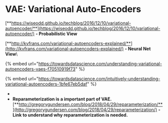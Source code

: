 # VAE: Variational Auto-Encoders

[**https://wiseodd.github.io/techblog/2016/12/10/variational-autoencoder/**](https://wiseodd.github.io/techblog/2016/12/10/variational-autoencoder/) **- Probabilistic View**

[**http://kvfrans.com/variational-autoencoders-explained/**](http://kvfrans.com/variational-autoencoders-explained/) **- Neural Net View**\


{% embed url="https://towardsdatascience.com/understanding-variational-autoencoders-vaes-f70510919f73" %}

{% embed url="https://towardsdatascience.com/intuitively-understanding-variational-autoencoders-1bfe67eb5daf" %}



*
* **Reparameterization is a important part of VAE.** [**http://gregorygundersen.com/blog/2018/04/29/reparameterization/**](http://gregorygundersen.com/blog/2018/04/29/reparameterization/) **- Link to understand why reparameterization is needed.**

